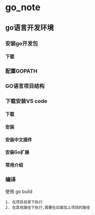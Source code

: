 # go_note

## go语言开发环境

### 安装go开发包

#### 下载

### 配置GOPATH

### GO语言项目结构

### 下载安装VS code

#### 下载

#### 安装

#### 安装中文插件

#### 安装Go扩展

#### 常用介绍

### 编译

使用 go build

 	1. 在项目目录下执行
 	2. 在其他路径下执行,需要在后面加上项目的路径

